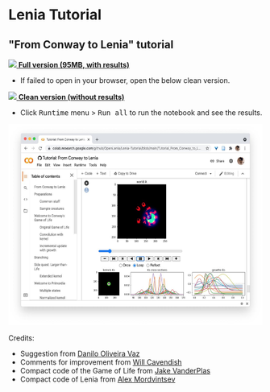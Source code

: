# Lenia Tutorial

## "From Conway to Lenia" tutorial 

[<img height="50px" src="https://colab.research.google.com/img/colab_favicon_256px.png"> <b>Full version (95MB, with results)</b>](https://colab.research.google.com/github/OpenLenia/Lenia-Tutorial/blob/main/Tutorial_From_Conway_to_Lenia.ipynb)

- If failed to open in your browser, open the below clean version.

[<img height="50px" src="https://colab.research.google.com/img/colab_favicon_256px.png"> <b>Clean version (without results)</b>](https://colab.research.google.com/github/OpenLenia/Lenia-Tutorial/blob/main/Tutorial_From_Conway_to_Lenia_(w_o_results).ipynb)

- Click <kbd>Runtime</kbd> menu > <kbd>Run all</kbd> to run the notebook and see the results.

<kbd><img height="400px" src="https://raw.githubusercontent.com/OpenLenia/Lenia-Tutorial/main/Lenia-Tutorial-02.jpg"></kbd>

Credits:

- Suggestion from [Danilo Oliveira Vaz](https://twitter.com/emergir_co)
- Comments for improvement from [Will Cavendish](https://openlenia.github.io/team)
- Compact code of the Game of Life from [Jake VanderPlas](http://jakevdp.github.io/blog/2013/08/07/conways-game-of-life/)
- Compact code of Lenia from [Alex Mordvintsev](https://twitter.com/zzznah)
